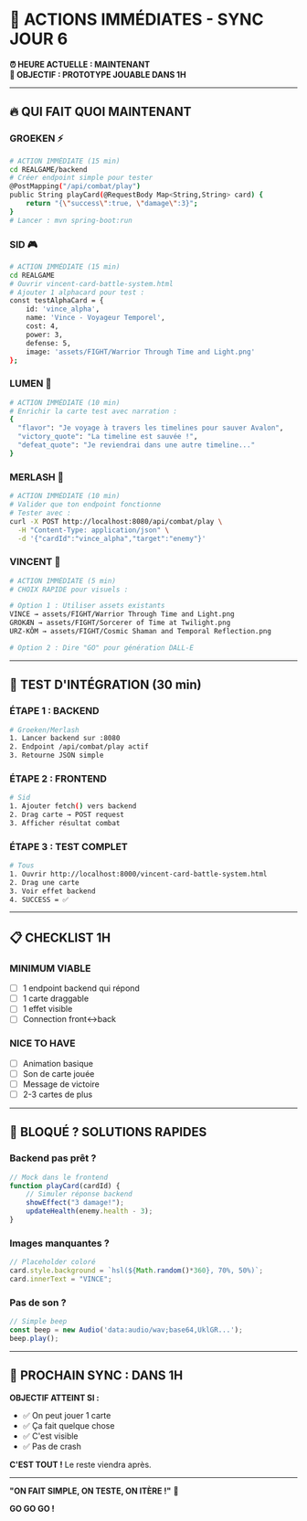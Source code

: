 # 🚀 ACTIONS IMMÉDIATES - SYNC JOUR 6

**⏰ HEURE ACTUELLE : MAINTENANT**  
**🎯 OBJECTIF : PROTOTYPE JOUABLE DANS 1H**

---

## 🔥 **QUI FAIT QUOI MAINTENANT**

### **GROEKEN** ⚡
```bash
# ACTION IMMÉDIATE (15 min)
cd REALGAME/backend
# Créer endpoint simple pour tester
@PostMapping("/api/combat/play")
public String playCard(@RequestBody Map<String,String> card) {
    return "{\"success\":true, \"damage\":3}";
}
# Lancer : mvn spring-boot:run
```

### **SID** 🎮
```bash
# ACTION IMMÉDIATE (15 min)
cd REALGAME
# Ouvrir vincent-card-battle-system.html
# Ajouter 1 alphacard pour test :
const testAlphaCard = {
    id: 'vince_alpha',
    name: 'Vince - Voyageur Temporel',
    cost: 4,
    power: 3,
    defense: 5,
    image: 'assets/FIGHT/Warrior Through Time and Light.png'
};
```

### **LUMEN** 📖
```bash
# ACTION IMMÉDIATE (10 min)
# Enrichir la carte test avec narration :
{
  "flavor": "Je voyage à travers les timelines pour sauver Avalon",
  "victory_quote": "La timeline est sauvée !",
  "defeat_quote": "Je reviendrai dans une autre timeline..."
}
```

### **MERLASH** 🔧
```bash
# ACTION IMMÉDIATE (10 min)
# Valider que ton endpoint fonctionne
# Tester avec :
curl -X POST http://localhost:8080/api/combat/play \
  -H "Content-Type: application/json" \
  -d '{"cardId":"vince_alpha","target":"enemy"}'
```

### **VINCENT** 🎨
```bash
# ACTION IMMÉDIATE (5 min)
# CHOIX RAPIDE pour visuels :

# Option 1 : Utiliser assets existants
VINCE → assets/FIGHT/Warrior Through Time and Light.png
GROKÆN → assets/FIGHT/Sorcerer of Time at Twilight.png
URZ-KÔM → assets/FIGHT/Cosmic Shaman and Temporal Reflection.png

# Option 2 : Dire "GO" pour génération DALL-E
```

---

## 🎯 **TEST D'INTÉGRATION (30 min)**

### **ÉTAPE 1 : BACKEND**
```bash
# Groeken/Merlash
1. Lancer backend sur :8080
2. Endpoint /api/combat/play actif
3. Retourne JSON simple
```

### **ÉTAPE 2 : FRONTEND**
```bash
# Sid
1. Ajouter fetch() vers backend
2. Drag carte → POST request
3. Afficher résultat combat
```

### **ÉTAPE 3 : TEST COMPLET**
```bash
# Tous
1. Ouvrir http://localhost:8000/vincent-card-battle-system.html
2. Drag une carte
3. Voir effet backend
4. SUCCESS = ✅
```

---

## 📋 **CHECKLIST 1H**

### **MINIMUM VIABLE**
- [ ] 1 endpoint backend qui répond
- [ ] 1 carte draggable
- [ ] 1 effet visible
- [ ] Connection front↔back

### **NICE TO HAVE**
- [ ] Animation basique
- [ ] Son de carte jouée
- [ ] Message de victoire
- [ ] 2-3 cartes de plus

---

## 🚨 **BLOQUÉ ? SOLUTIONS RAPIDES**

### **Backend pas prêt ?**
```javascript
// Mock dans le frontend
function playCard(cardId) {
    // Simuler réponse backend
    showEffect("3 damage!");
    updateHealth(enemy.health - 3);
}
```

### **Images manquantes ?**
```javascript
// Placeholder coloré
card.style.background = `hsl(${Math.random()*360}, 70%, 50%)`;
card.innerText = "VINCE";
```

### **Pas de son ?**
```javascript
// Simple beep
const beep = new Audio('data:audio/wav;base64,UklGR...');
beep.play();
```

---

## 📡 **PROCHAIN SYNC : DANS 1H**

**OBJECTIF ATTEINT SI :**
- ✅ On peut jouer 1 carte
- ✅ Ça fait quelque chose
- ✅ C'est visible
- ✅ Pas de crash

**C'EST TOUT !** Le reste viendra après.

---

**"ON FAIT SIMPLE, ON TESTE, ON ITÈRE !"** 🚀

**GO GO GO !**